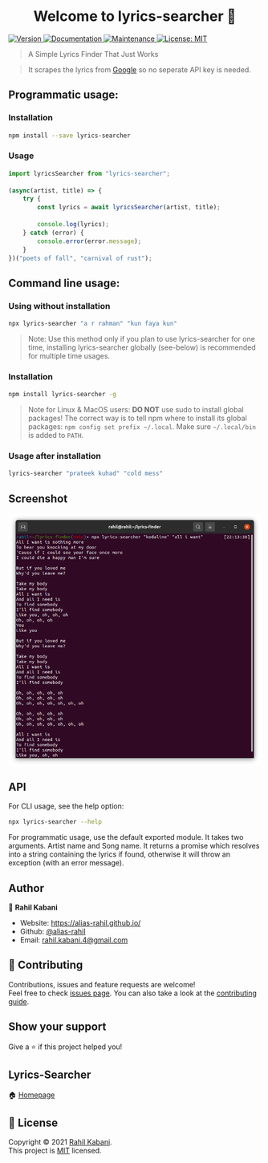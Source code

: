 <h1 align="center">Welcome to lyrics-searcher 👋</h1>

<p>
  <a href="https://www.npmjs.com/package/lyrics-searcher" target="_blank">
    <img alt="Version" src="https://img.shields.io/npm/v/lyrics-searcher.svg" />
  </a>
  <a href="https://github.com/alias-rahil/lyrics-searcher#readme" target="_blank">
    <img alt="Documentation" src="https://img.shields.io/badge/documentation-yes-brightgreen.svg" />
  </a>
  <a href="https://github.com/alias-rahil/lyrics-searcher/graphs/commit-activity" target="_blank">
    <img alt="Maintenance" src="https://img.shields.io/badge/Maintained%3F-yes-green.svg" />
  </a>
  <a href="https://github.com/alias-rahil/lyrics-searcher/blob/master/LICENSE" target="_blank">
    <img alt="License: MIT" src="https://img.shields.io/github/license/alias-rahil/lyrics-searcher" />
  </a>
</p>

> A Simple Lyrics Finder That Just Works

> It scrapes the lyrics from [Google](https://www.google.com/) so no seperate API key is needed.

## Programmatic usage:

### Installation

```sh
npm install --save lyrics-searcher
```

### Usage

```js
import lyricsSearcher from "lyrics-searcher";

(async(artist, title) => {
    try {
        const lyrics = await lyricsSearcher(artist, title);

        console.log(lyrics);
    } catch (error) {
        console.error(error.message);
    }
})("poets of fall", "carnival of rust");
```

## Command line usage:

### Using without installation

```sh
npx lyrics-searcher "a r rahman" "kun faya kun"
```

> Note: Use this method only if you plan to use lyrics-searcher for one time, installing lyrics-searcher globally (see-below) is recommended for multiple time usages.

### Installation

```sh
npm install lyrics-searcher -g
```

> Note for Linux & MacOS users: **DO NOT** use sudo to install global packages! The correct way is to tell npm where to install its global packages: `npm config set prefix ~/.local`. Make sure `~/.local/bin` is added to `PATH`.

### Usage after installation

```sh
lyrics-searcher "prateek kuhad" "cold mess"
```

## Screenshot

<p align="center">
  <img align="center" src="https://raw.githubusercontent.com/alias-rahil/lyrics-searcher/main/screenshots/all-i-want-kodaline.png" alt="all-i-want-kodaline.png" />
</p>

## API

For CLI usage, see the help option:

```sh
npx lyrics-searcher --help
```

For programmatic usage, use the default exported module. It takes two arguments. Artist name and Song name. It returns a promise which resolves into a string containing the lyrics if found, otherwise it will throw an exception (with an error message). 

## Author

👤 **Rahil Kabani**

* Website: https://alias-rahil.github.io/
* Github: [@alias-rahil](https://github.com/alias-rahil)
* Email: rahil.kabani.4@gmail.com

## 🤝 Contributing

Contributions, issues and feature requests are welcome!<br />Feel free to check [issues page](https://github.com/alias-rahil/lyrics-searcher/issues). You can also take a look at the [contributing guide](https://github.com/alias-rahil/lyrics-searcher/blob/master/CONTRIBUTING.md).

## Show your support

Give a ⭐️ if this project helped you!

## Lyrics-Searcher

🏠 [Homepage](https://alias-rahil.github.io/lyrics-searcher)

## 📝 License

Copyright © 2021 [Rahil Kabani](https://github.com/alias-rahil).<br />
This project is [MIT](https://github.com/alias-rahil/lyrics-searcher/blob/master/LICENSE) licensed.
